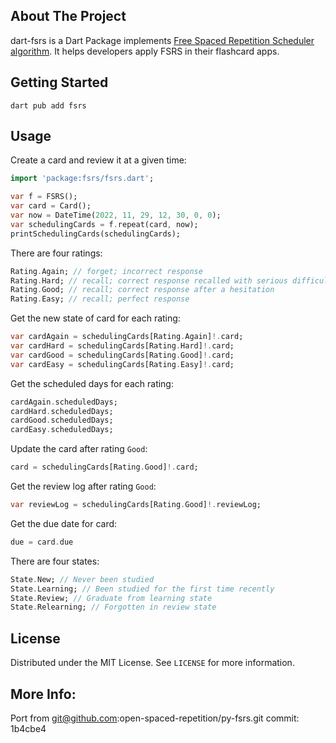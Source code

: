 ## About The Project

dart-fsrs is a Dart Package implements [Free Spaced Repetition Scheduler algorithm](https://github.com/open-spaced-repetition/free-spaced-repetition-scheduler). It helps developers apply FSRS in their flashcard apps.

## Getting Started

```
dart pub add fsrs
```

## Usage

Create a card and review it at a given time:
```dart
import 'package:fsrs/fsrs.dart';

var f = FSRS();
var card = Card();
var now = DateTime(2022, 11, 29, 12, 30, 0, 0);
var schedulingCards = f.repeat(card, now);
printSchedulingCards(schedulingCards);
```

There are four ratings:
```dart
Rating.Again; // forget; incorrect response
Rating.Hard; // recall; correct response recalled with serious difficulty
Rating.Good; // recall; correct response after a hesitation
Rating.Easy; // recall; perfect response
```


Get the new state of card for each rating:
```dart
var cardAgain = schedulingCards[Rating.Again]!.card;
var cardHard = schedulingCards[Rating.Hard]!.card;
var cardGood = schedulingCards[Rating.Good]!.card;
var cardEasy = schedulingCards[Rating.Easy]!.card;
```

Get the scheduled days for each rating:
```dart
cardAgain.scheduledDays;
cardHard.scheduledDays;
cardGood.scheduledDays;
cardEasy.scheduledDays;
```

Update the card after rating `Good`:
```dart
card = schedulingCards[Rating.Good]!.card;
```

Get the review log after rating `Good`:
```dart
var reviewLog = schedulingCards[Rating.Good]!.reviewLog;
```

Get the due date for card:
```dart
due = card.due
```

There are four states:
```dart
State.New; // Never been studied
State.Learning; // Been studied for the first time recently
State.Review; // Graduate from learning state
State.Relearning; // Forgotten in review state
```

## License

Distributed under the MIT License. See `LICENSE` for more information.

## More Info: 
Port from git@github.com:open-spaced-repetition/py-fsrs.git
commit: 1b4cbe4
